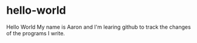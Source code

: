 # hello-world
Hello World
My name is Aaron and I'm learing github to track the changes of the programs I write.

